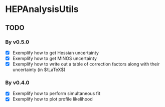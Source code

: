 # HEPAnalysisUtils

## TODO

### By v0.5.0

* [x] Exemplify how to get Hessian uncertainty
* [x] Exemplify how to get MINOS uncertainty
* [x] Exemplify how to write out a table of correction factors along with their uncertainty (in $\LaTeX$)

### By v0.4.0

* [x] Exemplify how to perform simultaneous fit
* [x] Exemplify how to plot profile likelihood
